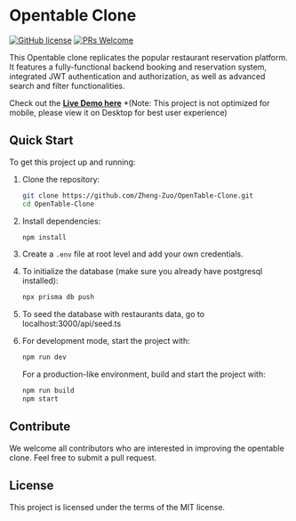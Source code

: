 # Opentable Clone

[![GitHub license](https://img.shields.io/badge/license-MIT-blue.svg)](https://github.com/Zheng-Zuo/OpenTable-Clone)
[![PRs Welcome](https://img.shields.io/badge/PRs-welcome-brightgreen.svg)](https://github.com/Zheng-Zuo/OpenTable-Clone/pulls)

This Opentable clone replicates the popular restaurant reservation platform. It features a fully-functional backend booking and reservation system, integrated JWT authentication and authorization, as well as advanced search and filter functionalities.

Check out the **[Live Demo here](http://opentable.momocoder.com)** *(Note: This project is not optimized for mobile, please view it on Desktop for best user experience)

## Quick Start

To get this project up and running:

1. Clone the repository:

    ```bash
    git clone https://github.com/Zheng-Zuo/OpenTable-Clone.git
    cd OpenTable-Clone
    ```

2. Install dependencies:

    ```bash
    npm install
    ```

3. Create a `.env` file at root level and add your own credentials.

4. To initialize the database (make sure you already have postgresql installed):

    ```bash
    npx prisma db push
    ```

5. To seed the database with restaurants data, go to localhost:3000/api/seed.ts

6. For development mode, start the project with:

    ```bash
    npm run dev
    ```
    
   For a production-like environment, build and start the project with:

    ```bash
    npm run build
    npm start
    ```

## Contribute

We welcome all contributors who are interested in improving the opentable clone. Feel free to submit a pull request.

## License

This project is licensed under the terms of the MIT license.